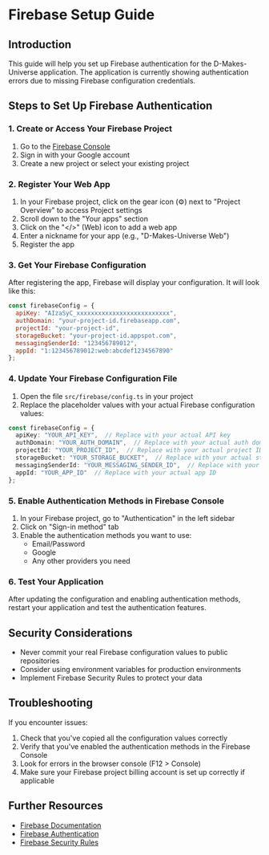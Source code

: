 # Firebase Setup Guide

## Introduction
This guide will help you set up Firebase authentication for the D-Makes-Universe application. The application is currently showing authentication errors due to missing Firebase configuration credentials.

## Steps to Set Up Firebase Authentication

### 1. Create or Access Your Firebase Project
1. Go to the [Firebase Console](https://console.firebase.google.com/)
2. Sign in with your Google account
3. Create a new project or select your existing project

### 2. Register Your Web App
1. In your Firebase project, click on the gear icon (⚙️) next to "Project Overview" to access Project settings
2. Scroll down to the "Your apps" section
3. Click on the "</>" (Web) icon to add a web app
4. Enter a nickname for your app (e.g., "D-Makes-Universe Web")
5. Register the app

### 3. Get Your Firebase Configuration
After registering the app, Firebase will display your configuration. It will look like this:

```javascript
const firebaseConfig = {
  apiKey: "AIzaSyC_xxxxxxxxxxxxxxxxxxxxxxxxxx",
  authDomain: "your-project-id.firebaseapp.com",
  projectId: "your-project-id",
  storageBucket: "your-project-id.appspot.com",
  messagingSenderId: "123456789012",
  appId: "1:123456789012:web:abcdef1234567890"
};
```

### 4. Update Your Firebase Configuration File
1. Open the file `src/firebase/config.ts` in your project
2. Replace the placeholder values with your actual Firebase configuration values:

```typescript
const firebaseConfig = {
  apiKey: "YOUR_API_KEY",  // Replace with your actual API key
  authDomain: "YOUR_AUTH_DOMAIN",  // Replace with your actual auth domain
  projectId: "YOUR_PROJECT_ID",  // Replace with your actual project ID
  storageBucket: "YOUR_STORAGE_BUCKET",  // Replace with your actual storage bucket
  messagingSenderId: "YOUR_MESSAGING_SENDER_ID",  // Replace with your actual messaging sender ID
  appId: "YOUR_APP_ID"  // Replace with your actual app ID
};
```

### 5. Enable Authentication Methods in Firebase Console
1. In your Firebase project, go to "Authentication" in the left sidebar
2. Click on "Sign-in method" tab
3. Enable the authentication methods you want to use:
   - Email/Password
   - Google
   - Any other providers you need

### 6. Test Your Application
After updating the configuration and enabling authentication methods, restart your application and test the authentication features.

## Security Considerations
- Never commit your real Firebase configuration values to public repositories
- Consider using environment variables for production environments
- Implement Firebase Security Rules to protect your data

## Troubleshooting
If you encounter issues:
1. Check that you've copied all the configuration values correctly
2. Verify that you've enabled the authentication methods in the Firebase Console
3. Look for errors in the browser console (F12 > Console)
4. Make sure your Firebase project billing account is set up correctly if applicable

## Further Resources
- [Firebase Documentation](https://firebase.google.com/docs)
- [Firebase Authentication](https://firebase.google.com/docs/auth)
- [Firebase Security Rules](https://firebase.google.com/docs/rules) 